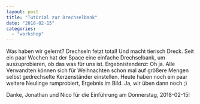 ```yaml
---
layout: post
title: "TutOrial zur Drechselbank"
date: "2018-02-15"
categories: 
  - "workshop"
---
```


Was haben wir gelernt? Drechseln fetzt total! Und macht tierisch Dreck. Seit ein paar Wochen hat der Space eine einfache Drechselbank, um auszuprobieren, ob das was für uns ist. Ergebnistendenz: Oh ja. Alle Verwandten können sich für Weihnachten schon mal auf größere Mengen selbst gedrechselte Kerzenständer einstellen. Heute haben noch ein paar weitere Neulinge rumprobiert, Ergebnis im Bild. Ja, wir üben dann noch ;)

Danke, Jonathan und Nico für die Einführung am Donnerstag, 2018-02-15!
